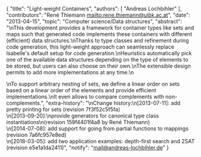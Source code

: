 {
    "title": "Light-weight Containers",
    "authors": [
        "Andreas Lochbihler"
    ],
    "contributors": "René Thiemann <mailto:rene.thiemann@uibk.ac.at>",
    "date": "2013-04-15",
    "topic": "Computer science/Data structures",
    "abstract": "\nThis development provides a framework for container types like sets and maps such that generated code implements these containers with different (efficient) data structures.\nThanks to type classes and refinement during code generation, this light-weight approach can seamlessly replace Isabelle's default setup for code generation.\nHeuristics automatically pick one of the available data structures depending on the type of elements to be stored, but users can also choose on their own.\nThe extensible design permits to add more implementations at any time.\n<p>\nTo support arbitrary nesting of sets, we define a linear order on sets based on a linear order of the elements and provide efficient implementations.\nIt even allows to compare complements with non-complements.",
    "extra-history": "\nChange history:\n[2013-07-11]: add pretty printing for sets (revision 7f3f52c5f5fa)<br>\n[2013-09-20]:\nprovide generators for canonical type class instantiations\n(revision 159f4401f4a8 by René Thiemann)<br>\n[2014-07-08]: add support for going from partial functions to mappings (revision 7a6fc957e8ed)<br>\n[2018-03-05]: add two application examples: depth-first search and 2SAT (revision e5e1a1da2411)",
    "notify": "mail@andreas-lochbihler.de"
}
